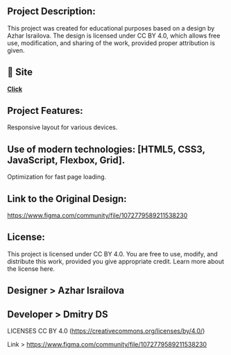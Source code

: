 ## Project Description:
This project was created for educational purposes based on a design by Azhar Israilova. The design is licensed under CC BY 4.0, which allows free use, modification, and sharing of the work, provided proper attribution is given.
## 🚀 Site

**[Click](https://dmitrydesign3.github.io/FigmaLend-Landing-Page-/)**
   
## Project Features:

Responsive layout for various devices.

## Use of modern technologies: [HTML5, CSS3, JavaScript, Flexbox, Grid].

Optimization for fast page loading.

## Link to the Original Design:
https://www.figma.com/community/file/1072779589211538230

## License:
This project is licensed under CC BY 4.0. You are free to use, modify, and distribute this work, provided you give appropriate credit. Learn more about the license here.




## Designer > Azhar Israilova
## Developer > Dmitry DS

LICENSES CC BY 4.0 (https://creativecommons.org/licenses/by/4.0/)

Link > https://www.figma.com/community/file/1072779589211538230
